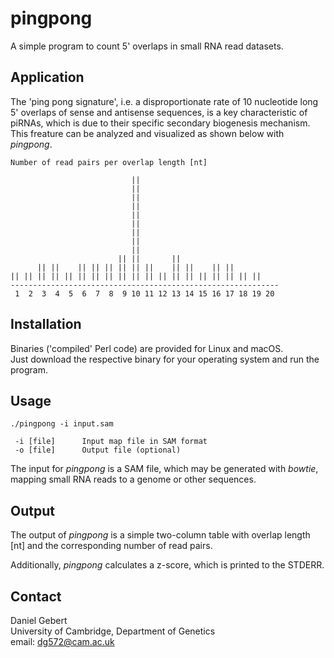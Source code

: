 # pingpong

A simple program to count 5' overlaps in small RNA read datasets.

## Application

The 'ping pong signature', i.e. a disproportionate rate of 10 nucleotide long 5' overlaps of 
sense and antisense sequences, is a key characteristic of piRNAs, which is due to 
their specific secondary biogenesis mechanism. This freature can be analyzed and 
visualized as shown below with *pingpong*.

```
Number of read pairs per overlap length [nt]

                           || 
                           || 
                           || 
                           || 
                           || 
                           || 
                           ||  
                           ||  
                           ||  
                        || ||       ||
      || ||    || || || || || ||    || ||    || ||         
|| || || || || || || || || || || || || || || || || || ||   
------------------------------------------------------------
 1  2  3  4  5  6  7  8  9 10 11 12 13 14 15 16 17 18 19 20
```

## Installation

Binaries ('compiled' Perl code) are provided for Linux and macOS.<br />
Just download the respective binary for your operating system and run the program.

## Usage

```
./pingpong -i input.sam

 -i [file]      Input map file in SAM format
 -o [file]      Output file (optional)
```

The input for *pingpong* is a SAM file, which may be generated with *bowtie*, mapping small RNA reads to a genome or other sequences.

## Output

The output of *pingpong* is a simple two-column table with overlap length [nt] and the corresponding number of read pairs.

Additionally, *pingpong* calculates a z-score, which is printed to the STDERR.
 
## Contact
Daniel Gebert<br />
University of Cambridge, Department of Genetics<br />
email: dg572@cam.ac.uk
